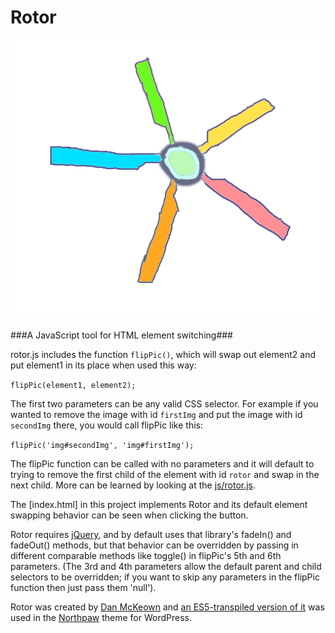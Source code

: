 Rotor
======
<img src='images/rotor-logo-1.png' />

###A JavaScript tool for HTML element switching###

rotor.js includes the function <code>flipPic()</code>, which will swap out element2 and put element1 in its place when used this way:

`flipPic(element1, element2);`

The first two parameters can be any valid CSS selector.  For example if you wanted to remove the image with id <code>firstImg</code> and put the image with id <code>secondImg</code> there, you would call flipPic like this:

`flipPic('img#secondImg', 'img#firstImg');`

The flipPic function can be called with no parameters and it will default to trying to remove the first child of the element with id <code>rotor</code> and swap in the next child.  More can be learned by looking at the [js/rotor.js](code).

The [index.html] in this project implements Rotor and its default element swapping behavior can be seen when clicking the button.

Rotor requires [jQuery](http://jquery.com), and by default uses that library's fadeIn() and fadeOut() methods, but that behavior can be overridden by passing in different comparable methods like toggle() in flipPic's 5th and 6th parameters.  (The 3rd and 4th parameters allow the default parent and child selectors to be overridden; if you want to skip any parameters in the flipPic function then just pass them 'null').

Rotor was created by [Dan McKeown](http://danmckeown.info) and [an ES5-transpiled version of it](js/rotor010beta4bebelIIFE.js) was used in the [Northpaw](http://djmblog.com/product/18) theme for WordPress.
